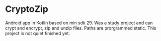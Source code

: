 # CryptoZip
Android app in Kotlin based on min sdk 29. Was a study project and can crypt and encrypt, zip and unzip files. Paths are prorgrammed static. This project is not quiet finished yet.
